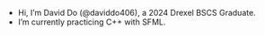 - Hi, I’m David Do (@daviddo406), a 2024 Drexel BSCS Graduate.
- I’m currently practicing C++ with SFML.


<!--START_SECTION:SHOW_DAYS_OF_WEEK-->
<!--END_SECTION:SHOW_DAYS_OF_WEEK-->

